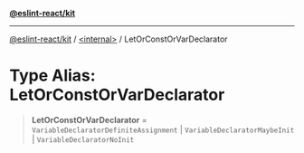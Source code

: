 [**@eslint-react/kit**](../../README.md)

***

[@eslint-react/kit](../../README.md) / [\<internal\>](../README.md) / LetOrConstOrVarDeclarator

# Type Alias: LetOrConstOrVarDeclarator

> **LetOrConstOrVarDeclarator** = `VariableDeclaratorDefiniteAssignment` \| `VariableDeclaratorMaybeInit` \| `VariableDeclaratorNoInit`

